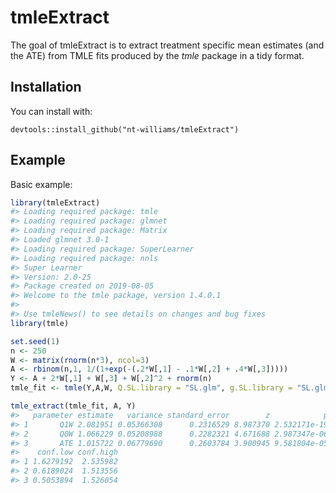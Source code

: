 
<!-- README.md is generated from README.Rmd. Please edit that file -->

# tmleExtract

The goal of tmleExtract is to extract treatment specific mean estimates
(and the ATE) from TMLE fits produced by the *tmle* package in a tidy
format.

## Installation

You can install with:

`devtools::install_github("nt-williams/tmleExtract")`

## Example

Basic example:

``` r
library(tmleExtract)
#> Loading required package: tmle
#> Loading required package: glmnet
#> Loading required package: Matrix
#> Loaded glmnet 3.0-1
#> Loading required package: SuperLearner
#> Loading required package: nnls
#> Super Learner
#> Version: 2.0-25
#> Package created on 2019-08-05
#> Welcome to the tmle package, version 1.4.0.1
#> 
#> Use tmleNews() to see details on changes and bug fixes
library(tmle)

set.seed(1)
n <- 250
W <- matrix(rnorm(n*3), ncol=3)
A <- rbinom(n,1, 1/(1+exp(-(.2*W[,1] - .1*W[,2] + .4*W[,3]))))
Y <- A + 2*W[,1] + W[,3] + W[,2]^2 + rnorm(n)
tmle_fit <- tmle(Y,A,W, Q.SL.library = "SL.glm", g.SL.library = "SL.glm")

tmle_extract(tmle_fit, A, Y)
#>   parameter estimate   variance standard_error        z            p
#> 1       Q1W 2.081951 0.05366308      0.2316529 8.987370 2.532171e-19
#> 2       Q0W 1.066229 0.05208988      0.2282321 4.671688 2.987347e-06
#> 3       ATE 1.015722 0.06779690      0.2603784 3.900945 9.581804e-05
#>    conf.low conf.high
#> 1 1.6279192  2.535982
#> 2 0.6189024  1.513556
#> 3 0.5053894  1.526054
```
